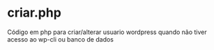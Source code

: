 # criar.php
Código em php para criar/alterar usuario wordpress quando não tiver acesso ao wp-cli ou banco de dados
